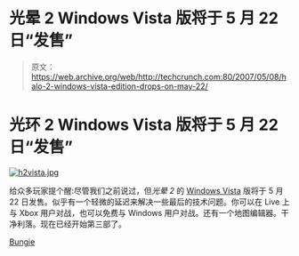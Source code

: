 # 光晕 2 Windows Vista 版将于 5 月 22 日“发售”

> 原文：<https://web.archive.org/web/http://techcrunch.com:80/2007/05/08/halo-2-windows-vista-edition-drops-on-may-22/>

# 光环 2 Windows Vista 版将于 5 月 22 日“发售”

[![h2vista.jpg](img/e73d675707324a8adce6f6be8d73805c.png)](https://web.archive.org/web/20210226081127/https://beta.techcrunch.com/wp-content/uploads/2007/05/h2vista.jpg "h2vista.jpg")

给众多玩家提个醒:尽管我们之前说过，但*光晕 2* 的 [Windows Vista](https://web.archive.org/web/20210226081127/http://crunchgear.com/2007/03/26/vista-shows-strong-global-sales/) 版将于 5 月 22 日发售。似乎有一个轻微的延迟来解决一些最后的技术问题。你可以在 Live 上与 Xbox 用户对战，也可以免费与 Windows 用户对战。还有一个地图编辑器。干净利落。现在已经开始第三部了。

[Bungie](https://web.archive.org/web/20210226081127/http://www.bungie.net/)